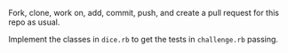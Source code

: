 Fork, clone, work on, add, commit, push, and create a pull request for this repo as usual.

Implement the classes in `dice.rb` to get the tests in `challenge.rb` passing.
